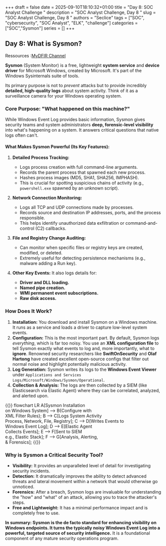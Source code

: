 +++ 
draft = false
date = 2025-09-10T18:10:32+01:00
title = "Day 8: SOC Analyst Challenge "
description = "SOC Analyst Challenge, Day 8 "
slug = "SOC Analyst Challenge, Day 8 "
authors = "Seclice"
tags = ["SOC", "cybersecurity", "SOC Analyst", "ELK", "challenge"]
categories = ["SOC","Sysmon"]
series = []
+++


## Day 8: What is Sysmon?
Ressources :[MyDFIR Channel](https://www.youtube.com/@MyDFIR/)


**Sysmon** (System Monitor) is a free, lightweight **system service** and **device driver** for Microsoft Windows, created by Microsoft. It's part of the Windows Sysinternals suite of tools.

Its primary purpose is not to *prevent* attacks but to provide incredibly **detailed, high-quality logs** about system activity. Think of it as a surveillance camera for your Windows operating system.


### **Core Purpose: "What happened on this machine?"**

While Windows Event Log provides basic information, Sysmon gives security teams and system administrators **deep, forensic-level visibility** into what's happening on a system. It answers critical questions that native logs often can't.

#### **What Makes Sysmon Powerful (Its Key Features):**

1.  **Detailed Process Tracking:**
    *   Logs process creation with full command-line arguments.
    *   Records the parent process that spawned each new process.
    *   Hashes process images (MD5, SHA1, SHA256, IMPHASH).
    *   This is crucial for spotting suspicious chains of activity (e.g., `powershell.exe` spawned by an unknown script).

2.  **Network Connection Monitoring:**
    *   Logs all TCP and UDP connections made by processes.
    *   Records source and destination IP addresses, ports, and the process responsible.
    *   This helps identify unauthorized data exfiltration or command-and-control (C2) callbacks.

3.  **File and Registry Change Auditing:**
    *   Can monitor when specific files or registry keys are created, modified, or deleted.
    *   Extremely useful for detecting persistence mechanisms (e.g., malware adding a Run key).

4.  **Other Key Events:** It also logs details for:
    *   **Driver and DLL loading.**
    *   **Named pipe creation.**
    *   **WMI permanent event subscriptions.**
    *   **Raw disk access.**

 

### **How Does It Work?**

1.  **Installation:** You download and install Sysmon on a Windows machine. It runs as a service and loads a driver to capture low-level system events.
2.  **Configuration:** This is the most important part. By default, Sysmon logs *everything*, which is far too noisy. You use an **XML configuration file** to tell Sysmon exactly what events to log and, more importantly, what to **ignore**. Renowned security researchers like **SwiftOnSecurity** and **Olaf Hartong** have created excellent open-source configs that filter out normal noise and highlight potentially malicious activity.
3.  **Log Generation:** Sysmon writes its logs to the **Windows Event Viewer** under `Applications and Services Logs/Microsoft/Windows/Sysmon/Operational`.
4.  **Collection & Analysis:** The logs are then collected by a SIEM (like Elasticsearch via Elastic Agent) where they can be correlated, analyzed, and alerted upon.

{{<mermaid>}}
flowchart LR
A[Sysmon Installation<br>on Windows System] --> B{Configure with<br>XML Filter Rules};
B --> C[Logs System Activity<br>Process, Network, File, Registry];
C --> D[Writes Events to<br>Windows Event Log];
D --> E[Elastic Agent<br>Collects Events];
E --> F[Sent to SIEM<br>e.g., Elastic Stack];
F --> G[Analysis, Alerting,<br>& Forensics];
{{</mermaid>}}

### **Why is Sysmon a Critical Security Tool?**

*   **Visibility:** It provides an unparalleled level of detail for investigating security incidents.
*   **Detection:** It dramatically improves the ability to detect advanced threats and lateral movement within a network that would otherwise go unnoticed.
*   **Forensics:** After a breach, Sysmon logs are invaluable for understanding the "how" and "what" of an attack, allowing you to trace the attacker's steps.
*   **Free and Lightweight:** It has a minimal performance impact and is completely free to use.

**In summary: Sysmon is the de facto standard for enhancing visibility on Windows endpoints. It turns the typically noisy Windows Event Log into a powerful, targeted source of security intelligence.** It is a foundational component of any mature security operations program.